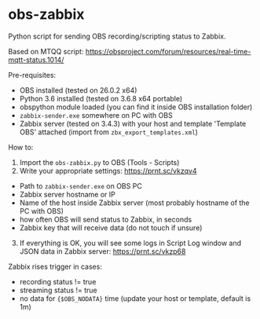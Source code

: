 # obs-zabbix
Python script for sending OBS recording/scripting status to Zabbix.

Based on MTQQ script: https://obsproject.com/forum/resources/real-time-mqtt-status.1014/

Pre-requisites:
* OBS installed (tested on 26.0.2 x64)
* Python 3.6 installed (tested on 3.6.8 x64 portable)
* obspython module loaded (you can find it inside OBS installation folder)
* `zabbix-sender.exe` somewhere on PC with OBS
* Zabbix server (tested on 3.4.3) with your host and template 'Template OBS' attached (import from `zbx_export_templates.xml`)

How to:
1. Import the `obs-zabbix.py` to OBS (Tools - Scripts)
2. Write your appropriate settings: https://prnt.sc/vkzqv4
  * Path to `zabbix-sender.exe` on OBS PC
  * Zabbix server hostname or IP
  * Name of the host inside Zabbix server (most probably hostname of the PC with OBS)
  * how often OBS will send status to Zabbix, in seconds
  * Zabbix key that will receive data (do not touch if unsure)
3. If everything is OK, you will see some logs in Script Log window and JSON data in Zabbix server: https://prnt.sc/vkzp68

Zabbix rises trigger in cases:
  * recording status != true
  * streaming status != true
  * no data for `{$OBS_NODATA}` time (update your host or template, default is 1m)
